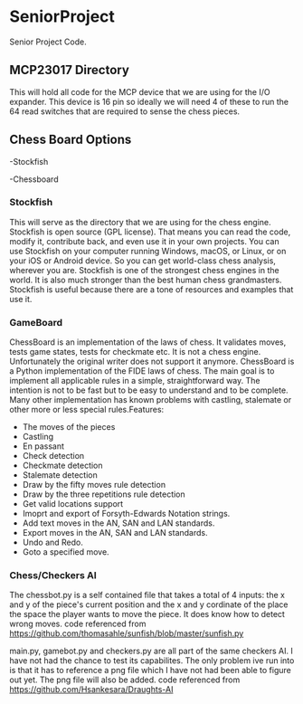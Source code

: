 # SeniorProject
Senior Project Code.


## MCP23017 Directory

This will hold all code for the MCP device that we are using for the I/O expander.  This device is 16 pin so ideally we will need 4 of these to run the 64 read switches that are required to sense the chess pieces.

## Chess Board Options
-Stockfish

-Chessboard

### Stockfish

This will serve as the directory that we are using for the chess engine.  Stockfish is open source (GPL license). That means you can read the code, modify it, contribute back, and even use it in your own projects.  You can use Stockfish on your computer running Windows, macOS, or Linux, or on your iOS or Android device. So you can get world-class chess analysis, wherever you are.  Stockfish is one of the strongest chess engines in the world. It is also much stronger than the best human chess grandmasters. Stockfish is useful because there are a tone of resources and examples that use it.

### GameBoard

ChessBoard is an implementation of the laws of chess. It validates moves, tests game states, tests for checkmate etc. It is not a chess engine.  Unfortunately the original writer does not support it anymore.  ChessBoard is a Python implementation of the FIDE laws of chess. The main goal is to implement all applicable rules in a simple, straightforward way. The intention is not to be fast but to be easy to understand and to be complete. Many other implementation has known problems with castling, stalemate or other more or less special rules.Features:
- The moves of the pieces
- Castling
- En passant
- Check detection
- Checkmate detection
- Stalemate detection
- Draw by the fifty moves rule detection
- Draw by the three repetitions rule detection
- Get valid locations support
- Imoprt and export of Forsyth-Edwards Notation strings.
- Add text moves in the AN, SAN and LAN standards.
- Export moves in the AN, SAN and LAN standards.
- Undo and Redo.
- Goto a specified move.

### Chess/Checkers AI

The chessbot.py is a self contained file that takes a total of 4 inputs: the x and y of the piece's current position
and the x and y cordinate of the place the space the player wants to move the piece. It does know how to detect wrong moves.
code referenced from https://github.com/thomasahle/sunfish/blob/master/sunfish.py 

main.py, gamebot.py and checkers.py are all part of the same checkers AI. I have not had the chance to test its capabilites. 
The only problem ive run into is that it has to reference a png file which I have not had been able to figure out yet. The png file will also be added.
code referenced from https://github.com/Hsankesara/Draughts-AI
